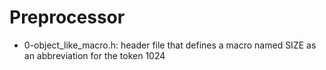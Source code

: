 # Preprocessor
* 0-object_like_macro.h: header file that defines a macro named SIZE as an abbreviation for the token 1024
